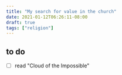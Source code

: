 ```yaml
---
title: "My search for value in the church"
date: 2021-01-12T06:26:11-08:00
draft: true
tags: ["religion"]
---
```


## to do

- [ ] read "Cloud of the Impossible"
